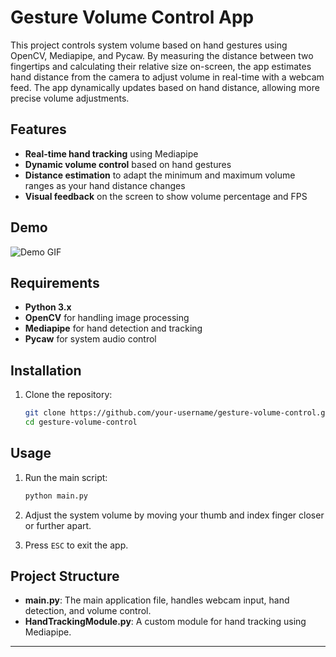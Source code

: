 # Gesture Volume Control App

This project controls system volume based on hand gestures using OpenCV, Mediapipe, and Pycaw. By measuring the distance between two fingertips and calculating their relative size on-screen, the app estimates hand distance from the camera to adjust volume in real-time with a webcam feed.
The app dynamically updates based on hand distance, allowing more precise volume adjustments.

## Features

- **Real-time hand tracking** using Mediapipe
- **Dynamic volume control** based on hand gestures
- **Distance estimation** to adapt the minimum and maximum volume ranges as your hand distance changes
- **Visual feedback** on the screen to show volume percentage and FPS

## Demo

![Demo GIF](assets/volumeControlDemo.gif)

## Requirements

- **Python 3.x**
- **OpenCV** for handling image processing
- **Mediapipe** for hand detection and tracking
- **Pycaw** for system audio control

## Installation

1. Clone the repository:
   ```bash
   git clone https://github.com/your-username/gesture-volume-control.git
   cd gesture-volume-control
   ```

## Usage

1. Run the main script:
   ```bash
   python main.py
   ```
2. Adjust the system volume by moving your thumb and index finger closer or further apart.
   
3. Press `ESC` to exit the app.

## Project Structure

- **main.py**: The main application file, handles webcam input, hand detection, and volume control.
- **HandTrackingModule.py**: A custom module for hand tracking using Mediapipe.

--- 
